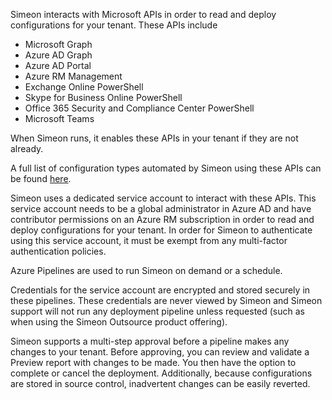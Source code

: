 Simeon interacts with Microsoft APIs in order to read and deploy configurations for your tenant. These APIs include
- Microsoft Graph
- Azure AD Graph
- Azure AD Portal
- Azure RM Management
- Exchange Online PowerShell
- Skype for Business Online PowerShell
- Office 365 Security and Compliance Center PowerShell
- Microsoft Teams

When Simeon runs, it enables these APIs in your tenant if they are not already. 

A full list of configuration types automated by Simeon using these APIs can be found [here](managed-configurations.md).

Simeon uses a dedicated service account to interact with these APIs. This service account needs to be a global administrator in Azure AD and have contributor permissions on an Azure RM subscription in order to read and deploy configurations for your tenant. In order for Simeon to authenticate using this service account, it must be exempt from any multi-factor authentication policies. 

Azure Pipelines are used to run Simeon on demand or a schedule. 

Credentials for the service account are encrypted and stored securely in these pipelines. These credentials are never viewed by Simeon and Simeon support will not run any deployment pipeline unless requested (such as when using the Simeon Outsource product offering). 

Simeon supports a multi-step approval before a pipeline makes any changes to your tenant. Before approving, you can review and validate a Preview report with changes to be made. You then have the option to complete or cancel the deployment. Additionally, because configurations are stored in source control, inadvertent changes can be easily reverted. 

